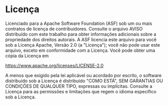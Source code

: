 <h1>Licença</h1>

Licenciado para a Apache Software Foundation (ASF) sob um ou mais contratos de licença de contribuidores. Consulte o arquivo AVISO distribuído com este trabalho para obter informações adicionais sobre a propriedade dos direitos autorais. A ASF licencia este arquivo para você sob a Licença Apache, Versão 2.0 (a "Licença"); você não pode usar este arquivo, exceto em conformidade com a Licença. Você pode obter uma cópia da Licença em

https://www.apache.org/licenses/LICENSE-2.0

A menos que exigido pela lei aplicável ou acordado por escrito, o software distribuído sob a Licença é distribuído "COMO ESTÁ", SEM GARANTIAS OU CONDIÇÕES DE QUALQUER TIPO, expressas ou implícitas. Consulte a Licença para as permissões e limitações que regem o idioma específico sob a Licença.
